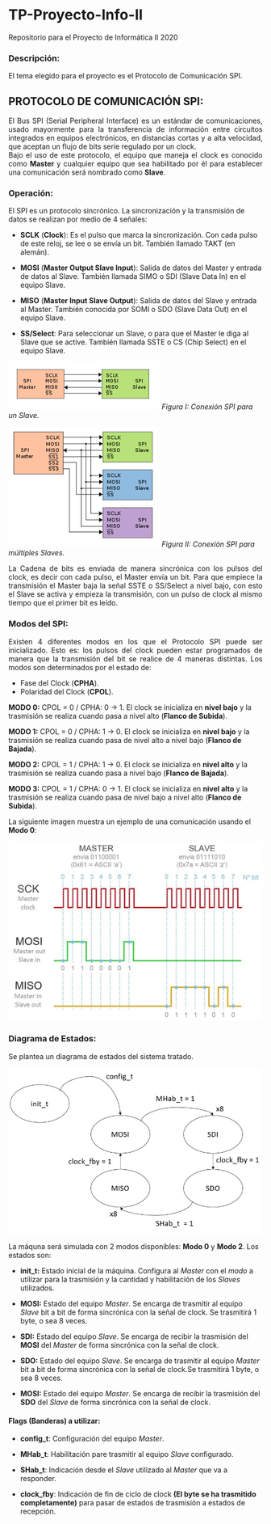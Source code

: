 # TP-Proyecto-Info-II
Repositorio para el Proyecto de Informática II 2020

### Descripción:
El tema elegido para el proyecto es el Protocolo de Comunicación SPI.

## **PROTOCOLO DE COMUNICACIÓN SPI:**

<div style="text-align: justify">El Bus SPI (Serial Peripheral Interface) es un estándar de comunicaciones, usado mayormente para la transferencia de información entre circuitos integrados en equipos electrónicos, en distancias cortas y a alta velocidad, que aceptan un flujo de bits serie regulado por un clock.</div>


<div style="text-align: justify">Bajo el uso de este protocolo, el equipo que maneja el clock es conocido como <strong>Master</strong> y cualquier equipo que sea habilitado por él para establecer una comunicación será nombrado como <strong>Slave</strong>.</div>

### **Operación:**

El SPI es un protocolo sincrónico. La sincronización y la transmisión de datos se realizan por medio de 4 señales:

* **SCLK** (**Clock**): Es el pulso que marca la sincronización. Con cada pulso de este reloj, se lee o se envía un bit. También llamado TAKT (en alemán).

* **MOSI** (**Master Output Slave Input**): Salida de datos del Master y entrada de datos al Slave. También llamada SIMO o SDI (Slave Data In) en el equipo Slave.

* **MISO** (**Master Input Slave Output**): Salida de datos del Slave y entrada al Master. También conocida por SOMI o SDO (Slave Data Out) en el equipo Slave.

* **SS/Select**: Para seleccionar un Slave, o para que el Master le diga al Slave que se active. También llamada SSTE o CS (Chip Select) en el equipo Slave.

![SPI con un Slave](https://github.com/AleEirea97/TP-Proyecto-Info-II/blob/master/img/SPI_1slave.png)
*Figura I: Conexión SPI para un Slave.*

![SPI con múltiples Slaves](https://github.com/AleEirea97/TP-Proyecto-Info-II/blob/master/img/SPI_3slave.png)
*Figura II: Conexión SPI para múltiples Slaves.*

<div style="text-align: justify">La Cadena de bits es enviada de manera sincrónica con los pulsos del clock, es decir con cada pulso, el Master envía un bit. Para que empiece la transmisión el Master baja la señal SSTE o SS/Select a nivel bajo, con esto el Slave se activa y empieza la transmisión, con un pulso de clock al mismo tiempo que el primer bit es leído.</div>

### **Modos del SPI:**

<div style="text-align: justify">Existen 4 diferentes modos en los que el Protocolo SPI puede ser inicializado. Esto es: los pulsos del clock pueden estar programados de manera que la transmisión del bit se realice de 4 maneras distintas. Los modos son determinados por el estado de:</div>

* Fase del Clock (**CPHA**).
* Polaridad del Clock (**CPOL**).

**MODO 0:** CPOL = 0 / CPHA: 0 -> 1.
El clock se inicializa en **nivel bajo** y la trasmisión se realiza cuando pasa a nivel alto (**Flanco de Subida**).

**MODO 1:**	CPOL = 0 / CPHA: 1 -> 0.
	El clock se inicializa en **nivel bajo** y la trasmisión se realiza cuando pasa de nivel alto a nivel bajo (**Flanco de Bajada**).

**MODO 2:**	CPOL = 1 / CPHA: 1 -> 0.
	El clock se inicializa en **nivel alto** y la trasmisión se realiza cuando pasa a nivel bajo (**Flanco de Bajada**).

**MODO 3:**	CPOL = 1 / CPHA: 0 -> 1.
	El clock se inicializa en **nivel alto** y la trasmisión se realiza cuando pasa de nivel bajo a nivel alto (**Flanco de Subida**).

  La siguiente imagen muestra un ejemplo de una comunicación usando el **Modo 0**:

  ![Ejemplo de Comunicación](https://github.com/AleEirea97/TP-Proyecto-Info-II/blob/master/img/ej_comm.png)

### **Diagrama de Estados:**

Se plantea un diagrama de estados del sistema tratado.

  ![Ejemplo de Comunicación](https://github.com/AleEirea97/TP-Proyecto-Info-II/blob/master/img/diagrama_std.png)

La máquna será simulada con 2 modos disponibles: **Modo 0** y **Modo 2**. Los estados son:

* **init_t:**		Estado inicial de la máquina. Configura al *Master* con el *modo* a utilizar para la trasmisión y la cantidad y habilitación de los *Slaves* utilizados.

* **MOSI:**		Estado del equipo *Master*. Se encarga de trasmitir al equipo *Slave* bit a bit de forma sincrónica con la señal de clock. Se trasmitirá 1 byte, o sea 8 veces.

* **SDI:**		Estado del equipo *Slave*. Se encarga de recibir la trasmisión del **MOSI** del *Master* de forma sincrónica con la señal de clock.

* **SDO:**		Estado del equipo *Slave*. Se encarga de trasmitir al equipo *Master* bit a bit de forma sincrónica con la señal de clock.Se trasmitirá 1 byte, o sea 8 veces.

* **MOSI:**		Estado del equipo *Master*. Se encarga de recibir la trasmisión del **SDO** del *Slave* de forma sincrónica con la señal de clock.

#### Flags (Banderas) a  utilizar:

* **config_t**:		Configuración del equipo *Master*.

* **MHab_t**:		Habilitación pare trasmitir al equipo *Slave* configurado.

* **SHab_t**:		Indicación desde el *Slave* utilizado al *Master* que va a responder.

* **clock_fby**:		Indicación de fin de ciclo de clock **(El byte se ha trasmitido completamente)** para pasar de estados de trasmisión a estados de recepción.  
